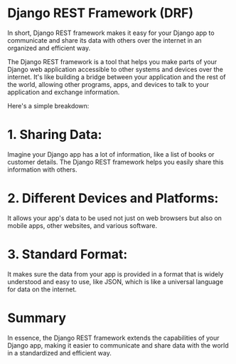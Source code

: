# Django REST Framework (DRF)

In short, Django REST framework makes it easy for your Django app to communicate and share its data with others over the internet in an organized and efficient way.

The Django REST framework is a tool that helps you make parts of your Django web application accessible to other systems and devices over the internet. It's like building a bridge between your application and the rest of the world, allowing other programs, apps, and devices to talk to your application and exchange information.

Here's a simple breakdown:

# 1. Sharing Data: 
Imagine your Django app has a lot of information, like a list of books or customer details. The Django REST framework helps you easily share this information with others.

# 2. Different Devices and Platforms: 
It allows your app's data to be used not just on web browsers but also on mobile apps, other websites, and various software.

# 3. Standard Format: 
It makes sure the data from your app is provided in a format that is widely understood and easy to use, like JSON, which is like a universal language for data on the internet.

# Summary
In essence, the Django REST framework extends the capabilities of your Django app, making it easier to communicate and share data with the world in a standardized and efficient way.